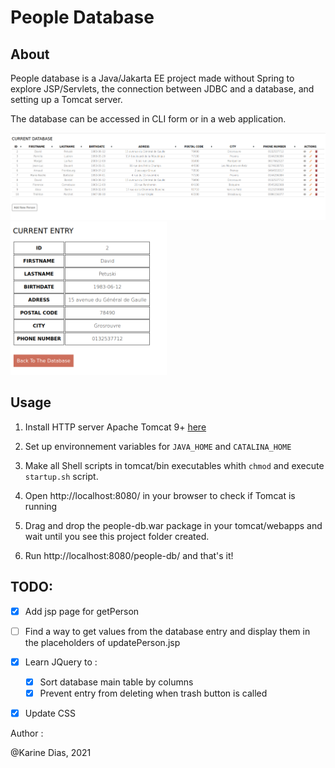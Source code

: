 # People Database

## About

People database is a Java/Jakarta EE project made without Spring to explore JSP/Servlets, the connection between JDBC and a database, and setting up a Tomcat server.

The database can be accessed in CLI form or in a web application.

![Overview](./img/snapshot_database.png)
<img src="./img/snapshot_database_2.png" alt="Overview" width="250"/>

## Usage

1. Install HTTP server Apache Tomcat 9+ [here](https://tomcat.apache.org/download-90.cgi)

2. Set up environnement variables for ```JAVA_HOME``` and ```CATALINA_HOME```

3. Make all Shell scripts in tomcat/bin executables whith ```chmod``` and execute ```startup.sh``` script.

4. Open http://localhost:8080/ in your browser to check if Tomcat is running

5. Drag and drop the people-db.war package in your tomcat/webapps and wait until you see this project folder created.

6. Run http://localhost:8080/people-db/ and that's it!


## TODO:

- [X] Add jsp page for getPerson

- [ ] Find a way to get values from the database entry and display them in the placeholders of updatePerson.jsp

- [X] Learn JQuery to :

    - [X] Sort database main table by columns
    - [X] Prevent entry from deleting when trash button is called

- [X] Update CSS



Author :

@Karine Dias, 2021
